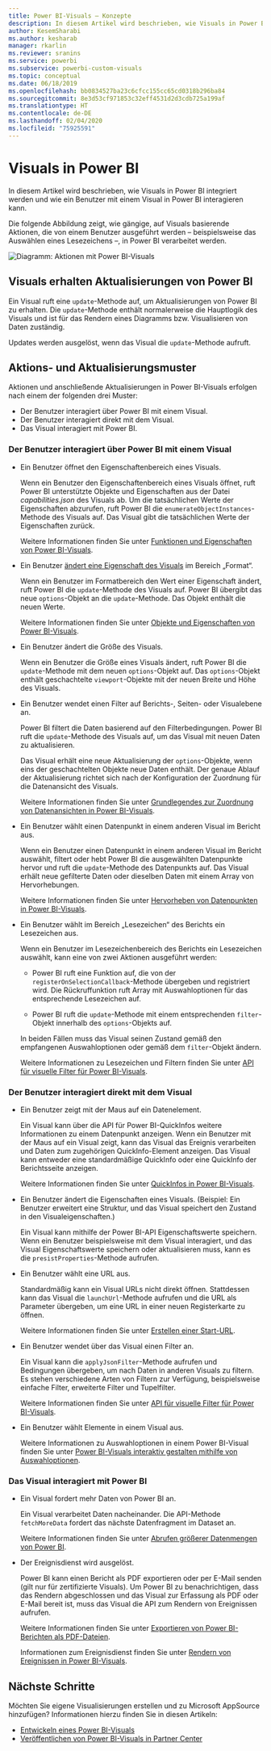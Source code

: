 ```yaml
---
title: Power BI-Visuals – Konzepte
description: In diesem Artikel wird beschrieben, wie Visuals in Power BI integriert werden und wie ein Benutzer mit einem Visual in Power BI interagieren kann.
author: KesemSharabi
ms.author: kesharab
manager: rkarlin
ms.reviewer: sranins
ms.service: powerbi
ms.subservice: powerbi-custom-visuals
ms.topic: conceptual
ms.date: 06/18/2019
ms.openlocfilehash: bb0834527ba23c6cfcc155cc65cd0318b296ba84
ms.sourcegitcommit: 8e3d53cf971853c32eff4531d2d3cdb725a199af
ms.translationtype: HT
ms.contentlocale: de-DE
ms.lasthandoff: 02/04/2020
ms.locfileid: "75925591"
---
```

# <a name="visuals-in-power-bi"></a>Visuals in Power BI

In diesem Artikel wird beschrieben, wie Visuals in Power BI integriert werden und wie ein Benutzer mit einem Visual in Power BI interagieren kann. 

Die folgende Abbildung zeigt, wie gängige, auf Visuals basierende Aktionen, die von einem Benutzer ausgeführt werden – beispielsweise das Auswählen eines Lesezeichens –, in Power BI verarbeitet werden.

![Diagramm: Aktionen mit Power BI-Visuals](./media/visual-concept.svg)

## <a name="visuals-get-updates-from-power-bi"></a>Visuals erhalten Aktualisierungen von Power BI

Ein Visual ruft eine `update`-Methode auf, um Aktualisierungen von Power BI zu erhalten. Die `update`-Methode enthält normalerweise die Hauptlogik des Visuals und ist für das Rendern eines Diagramms bzw. Visualisieren von Daten zuständig.

Updates werden ausgelöst, wenn das Visual die `update`-Methode aufruft.

## <a name="action-and-update-patterns"></a>Aktions- und Aktualisierungsmuster

Aktionen und anschließende Aktualisierungen in Power BI-Visuals erfolgen nach einem der folgenden drei Muster:

* Der Benutzer interagiert über Power BI mit einem Visual.
* Der Benutzer interagiert direkt mit dem Visual.
* Das Visual interagiert mit Power BI.

### <a name="user-interacts-with-a-visual-through-power-bi"></a>Der Benutzer interagiert über Power BI mit einem Visual

* Ein Benutzer öffnet den Eigenschaftenbereich eines Visuals.

    Wenn ein Benutzer den Eigenschaftenbereich eines Visuals öffnet, ruft Power BI unterstützte Objekte und Eigenschaften aus der Datei *capabilities.json* des Visuals ab. Um die tatsächlichen Werte der Eigenschaften abzurufen, ruft Power BI die `enumerateObjectInstances`-Methode des Visuals auf. Das Visual gibt die tatsächlichen Werte der Eigenschaften zurück.

    Weitere Informationen finden Sie unter [Funktionen und Eigenschaften von Power BI-Visuals](capabilities.md).

* Ein Benutzer [ändert eine Eigenschaft des Visuals](../../visuals/power-bi-visualization-customize-title-background-and-legend.md) im Bereich „Format“.

    Wenn ein Benutzer im Formatbereich den Wert einer Eigenschaft ändert, ruft Power BI die `update`-Methode des Visuals auf. Power BI übergibt das neue `options`-Objekt an die `update`-Methode. Das Objekt enthält die neuen Werte.

    Weitere Informationen finden Sie unter [Objekte und Eigenschaften von Power BI-Visuals](objects-properties.md).

* Ein Benutzer ändert die Größe des Visuals.

    Wenn ein Benutzer die Größe eines Visuals ändert, ruft Power BI die `update`-Methode mit dem neuen `options`-Objekt auf. Das `options`-Objekt enthält geschachtelte `viewport`-Objekte mit der neuen Breite und Höhe des Visuals.

* Ein Benutzer wendet einen Filter auf Berichts-, Seiten- oder Visualebene an.

    Power BI filtert die Daten basierend auf den Filterbedingungen. Power BI ruft die `update`-Methode des Visuals auf, um das Visual mit neuen Daten zu aktualisieren.

    Das Visual erhält eine neue Aktualisierung der `options`-Objekte, wenn eins der geschachtelten Objekte neue Daten enthält. Der genaue Ablauf der Aktualisierung richtet sich nach der Konfiguration der Zuordnung für die Datenansicht des Visuals.

    Weitere Informationen finden Sie unter [Grundlegendes zur Zuordnung von Datenansichten in Power BI-Visuals](dataview-mappings.md).

* Ein Benutzer wählt einen Datenpunkt in einem anderen Visual im Bericht aus.

    Wenn ein Benutzer einen Datenpunkt in einem anderen Visual im Bericht auswählt, filtert oder hebt Power BI die ausgewählten Datenpunkte hervor und ruft die `update`-Methode des Datenpunkts auf. Das Visual erhält neue gefilterte Daten oder dieselben Daten mit einem Array von Hervorhebungen.

    Weitere Informationen finden Sie unter [Hervorheben von Datenpunkten in Power BI-Visuals](highlight.md).

* Ein Benutzer wählt im Bereich „Lesezeichen“ des Berichts ein Lesezeichen aus.

    Wenn ein Benutzer im Lesezeichenbereich des Berichts ein Lesezeichen auswählt, kann eine von zwei Aktionen ausgeführt werden:

    * Power BI ruft eine Funktion auf, die von der `registerOnSelectionCallback`-Methode übergeben und registriert wird. Die Rückruffunktion ruft Array mit Auswahloptionen für das entsprechende Lesezeichen auf.

    * Power BI ruft die `update`-Methode mit einem entsprechenden `filter`-Objekt innerhalb des `options`-Objekts auf.

    In beiden Fällen muss das Visual seinen Zustand gemäß den empfangenen Auswahloptionen oder gemäß dem `filter`-Objekt ändern.

    Weitere Informationen zu Lesezeichen und Filtern finden Sie unter [API für visuelle Filter für Power BI-Visuals](filter-api.md).

### <a name="user-interacts-with-the-visual-directly"></a>Der Benutzer interagiert direkt mit dem Visual

* Ein Benutzer zeigt mit der Maus auf ein Datenelement.

    Ein Visual kann über die API für Power BI-QuickInfos weitere Informationen zu einem Datenpunkt anzeigen. Wenn ein Benutzer mit der Maus auf ein Visual zeigt, kann das Visual das Ereignis verarbeiten und Daten zum zugehörigen QuickInfo-Element anzeigen. Das Visual kann entweder eine standardmäßige QuickInfo oder eine QuickInfo der Berichtsseite anzeigen.

    Weitere Informationen finden Sie unter [QuickInfos in Power BI-Visuals](add-tooltips.md).

* Ein Benutzer ändert die Eigenschaften eines Visuals. (Beispiel: Ein Benutzer erweitert eine Struktur, und das Visual speichert den Zustand in den Visualeigenschaften.)

    Ein Visual kann mithilfe der Power BI-API Eigenschaftswerte speichern. Wenn ein Benutzer beispielsweise mit dem Visual interagiert, und das Visual Eigenschaftswerte speichern oder aktualisieren muss, kann es die `presistProperties`-Methode aufrufen.

* Ein Benutzer wählt eine URL aus.

    Standardmäßig kann ein Visual URLs nicht direkt öffnen. Stattdessen kann das Visual die `launchUrl`-Methode aufrufen und die URL als Parameter übergeben, um eine URL in einer neuen Registerkarte zu öffnen.

    Weitere Informationen finden Sie unter [Erstellen einer Start-URL](launch-url.md).

* Ein Benutzer wendet über das Visual einen Filter an.

    Ein Visual kann die `applyJsonFilter`-Methode aufrufen und Bedingungen übergeben, um nach Daten in anderen Visuals zu filtern. Es stehen verschiedene Arten von Filtern zur Verfügung, beispielsweise einfache Filter, erweiterte Filter und Tupelfilter.

    Weitere Informationen finden Sie unter [API für visuelle Filter für Power BI-Visuals](filter-api.md).

* Ein Benutzer wählt Elemente in einem Visual aus.

    Weitere Informationen zu Auswahloptionen in einem Power BI-Visual finden Sie unter [Power BI-Visuals interaktiv gestalten mithilfe von Auswahloptionen](selection-api.md).

### <a name="visual-interacts-with-power-bi"></a>Das Visual interagiert mit Power BI

* Ein Visual fordert mehr Daten von Power BI an.

    Ein Visual verarbeitet Daten nacheinander. Die API-Methode `fetchMoreData` fordert das nächste Datenfragment im Dataset an.

    Weitere Informationen finden Sie unter [Abrufen größerer Datenmengen von Power BI](fetch-more-data.md).

* Der Ereignisdienst wird ausgelöst.

    Power BI kann einen Bericht als PDF exportieren oder per E-Mail senden (gilt nur für zertifizierte Visuals). Um Power BI zu benachrichtigen, dass das Rendern abgeschlossen und das Visual zur Erfassung als PDF oder E-Mail bereit ist, muss das Visual die API zum Rendern von Ereignissen aufrufen.

    Weitere Informationen finden Sie unter [Exportieren von Power BI-Berichten als PDF-Dateien](../../consumer/end-user-pdf.md).

    Informationen zum Ereignisdienst finden Sie unter [Rendern von Ereignissen in Power BI-Visuals](event-service.md).

## <a name="next-steps"></a>Nächste Schritte

Möchten Sie eigene Visualisierungen erstellen und zu Microsoft AppSource hinzufügen? Informationen hierzu finden Sie in diesen Artikeln:

* [Entwickeln eines Power BI-Visuals](./custom-visual-develop-tutorial.md)
* [Veröffentlichen von Power BI-Visuals in Partner Center](../office-store.md)
